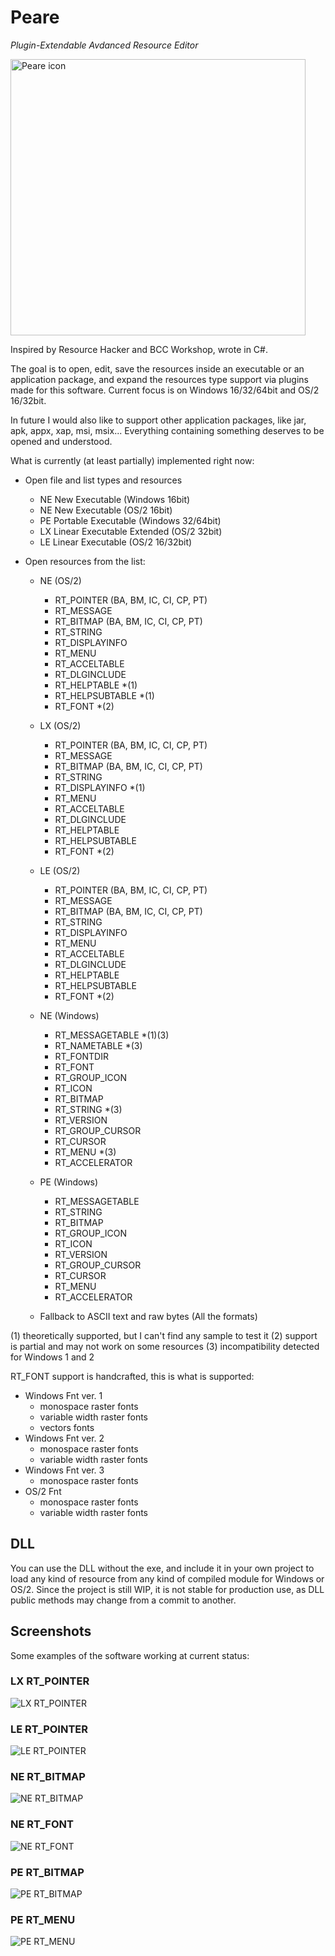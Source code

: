 # Peare

*Plugin-Extendable Avdanced Resource Editor*

<img width="472" height="442" alt="Peare icon" src="https://github.com/user-attachments/assets/bab6314a-0ae0-4c13-a3a4-d46ee26b5ab8" />

Inspired by Resource Hacker and BCC Workshop, wrote in C#.

The goal is to open, edit, save the resources inside an executable or an application package, and expand the resources type support via plugins made for this software. 
Current focus is on Windows 16/32/64bit and OS/2 16/32bit.

In future I would also like to support other application packages, like jar, apk, appx, xap, msi, msix... Everything containing something deserves to be opened and understood.

What is currently (at least partially) implemented right now:

- Open file and list types and resources
	- NE New Executable (Windows 16bit)
	- NE New Executable (OS/2 16bit)
	- PE Portable Executable (Windows 32/64bit)
	- LX Linear Executable Extended (OS/2 32bit)
	- LE Linear Executable (OS/2 16/32bit)

- Open resources from the list:

	- NE (OS/2)
		- RT_POINTER (BA, BM, IC, CI, CP, PT)
		- RT_MESSAGE
		- RT_BITMAP (BA, BM, IC, CI, CP, PT)
		- RT_STRING
		- RT_DISPLAYINFO
		- RT_MENU
		- RT_ACCELTABLE
		- RT_DLGINCLUDE
		- RT_HELPTABLE *(1)
		- RT_HELPSUBTABLE *(1)
		- RT_FONT *(2)

	- LX (OS/2)
		- RT_POINTER (BA, BM, IC, CI, CP, PT)
		- RT_MESSAGE
		- RT_BITMAP (BA, BM, IC, CI, CP, PT)
		- RT_STRING
		- RT_DISPLAYINFO *(1)
		- RT_MENU
		- RT_ACCELTABLE
		- RT_DLGINCLUDE
		- RT_HELPTABLE
		- RT_HELPSUBTABLE
		- RT_FONT *(2)

	- LE (OS/2)
		- RT_POINTER (BA, BM, IC, CI, CP, PT)
		- RT_MESSAGE
		- RT_BITMAP (BA, BM, IC, CI, CP, PT)
		- RT_STRING
		- RT_DISPLAYINFO
		- RT_MENU
		- RT_ACCELTABLE
		- RT_DLGINCLUDE
		- RT_HELPTABLE
		- RT_HELPSUBTABLE
		- RT_FONT *(2)

	- NE (Windows)
		- RT_MESSAGETABLE *(1)(3)
		- RT_NAMETABLE *(3)
		- RT_FONTDIR
		- RT_FONT
		- RT_GROUP_ICON
		- RT_ICON
		- RT_BITMAP
		- RT_STRING *(3)
		- RT_VERSION
		- RT_GROUP_CURSOR
		- RT_CURSOR
		- RT_MENU *(3)
		- RT_ACCELERATOR

	- PE (Windows)
		- RT_MESSAGETABLE
		- RT_STRING
		- RT_BITMAP
		- RT_GROUP_ICON
		- RT_ICON
		- RT_VERSION
		- RT_GROUP_CURSOR
		- RT_CURSOR
		- RT_MENU
		- RT_ACCELERATOR

	- Fallback to ASCII text and raw bytes (All the formats)

(1) theoretically supported, but I can't find any sample to test it
(2) support is partial and may not work on some resources
(3) incompatibility detected for Windows 1 and 2

RT_FONT support is handcrafted, this is what is supported:

- Windows Fnt ver. 1
	- monospace raster fonts
	- variable width raster fonts
	- vectors fonts
- Windows Fnt ver. 2
	- monospace raster fonts
	- variable width raster fonts
- Windows Fnt ver. 3
	- monospace raster fonts
- OS/2 Fnt
	- monospace raster fonts
	- variable width raster fonts


## DLL

You can use the DLL without the exe, and include it in your own project to load any kind of resource from any kind of compiled module for Windows or OS/2. Since the project is still WIP, it is not stable for production use, as DLL public methods may change from a commit to another.

## Screenshots

Some examples of the software working at current status:

### LX RT_POINTER
![LX RT_POINTER](https://github.com/RaulMerelli/Peare/raw/main/Screenshots/LX%20RT_POINTER.png)

### LE RT_POINTER
![LE RT_POINTER](https://github.com/RaulMerelli/Peare/raw/main/Screenshots/LE%20RT_POINTER.png)

### NE RT_BITMAP
![NE RT_BITMAP](https://github.com/RaulMerelli/Peare/raw/main/Screenshots/NE%20RT_BITMAP.png)

### NE RT_FONT
![NE RT_FONT](https://github.com/RaulMerelli/Peare/raw/main/Screenshots/NE%20RT_FONT.png)

### PE RT_BITMAP
![PE RT_BITMAP](https://github.com/RaulMerelli/Peare/raw/main/Screenshots/PE%20RT_BITMAP.png)

### PE RT_MENU
![PE RT_MENU](https://github.com/RaulMerelli/Peare/raw/main/Screenshots/PE%20RT_MENU.png)


